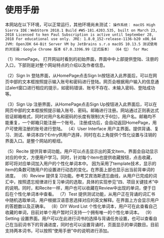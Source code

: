 # 使用手册
本网站在以下环境，可以正常运行，其他环境尚未测试：
`操作系统： macOS High Sierra
IDE：WebStorm 2018.1
		Build #WS-181.4203.535, built on March 23, 2018
		Licensed to ken Paul
		Subscription is active until September 28, 2018
		For educational use only.
		JRE: 1.8.0_152-release-1136-b20 x86_64
		JVM: OpenJDK 64-Bit Server VM by JetBrains s.r.o
		macOS 10.13.5
测试使用的浏览器：Google Chrome 版本 67.0.3396.99（正式版本） （64 位） for Mac`

（1）HomePage。
打开网站时看到的初始界面，界面中中上部提供登陆、注册的入口，下部则是对整个网站特点的介绍以及作者信息。

（2）Sign In
登陆界面，从HomePage点击Sign In按钮进入此界面后，可以在网页中部的文本框按照提示输入账号和密码进行登陆。网页会根据用户输入的信息通过alert窗口进行相应的提示，如密码错误、账号不存在、未输入密码、登陆成功等。

（3）Sign Up
注册界面，从HomePage点击Sign Up按钮进入此界面后，可以在网页中部的文本框按照提示输入账号、密码。邮箱进行注册。网站通过正则表达式验证邮箱格式，同时对用户名和密码的长度有限制(大于6位)，用户名。邮箱均不能重复，一个邮箱只能注册一个账号。
注册成功后，会自动返回HomePage，用户可使用注册的账号进行登陆。
（4）User Interface
用户主界面。提供背诵、复习、测试、单词本四个Entry供用户选择，同时在右上角提供个性化设置与注销的界面入口。是整个网站的枢纽。

（5）Recite
提供背单词功能。用户可以点击显示出的英文item，界面会自动显示对应的中文，方便用户学习。同时，针对每个item也提供收藏按钮，点击收藏，即可将对应单词加入用户的个性化单词本中。
因为采用了template技术，显示的item的条数可随用户的设置进行动态的变化。在界面上部也显示出当前背单词的进度。
（6）Review
提供复习功能。参考艾宾浩斯遗忘曲线，从用户已完成的词汇中，按照遗忘规律进行复习单词的选取，具体的实现参见“四、项目关键技术”中的说明。同时，和Recite一样，用户也可以收藏在Review中出现的单词，便于日后在个性化单词本中查看。
（7）Test
提供测试功能，从用户正在背诵的词汇书中随机选取单词，用户根据汉语意思选择对应的英文解释。在界面上方会显示用户的答题数以及正确率。
（8）DIY Word List
个性化单词本，用户可在此查看自己收藏的单词，目前对单个用户暂时只支持一个拥有唯一的个性化单词本。
（9）Setting
设置界面。用户可以在此进行词书的选择与背诵任务设置，也可以查看自己在当前词书下的背诵进度，同时也可以设置背诵时，页面显示的单词数目。目前支持两本词书，可以按照“使用手册”中的说明进行添加。
